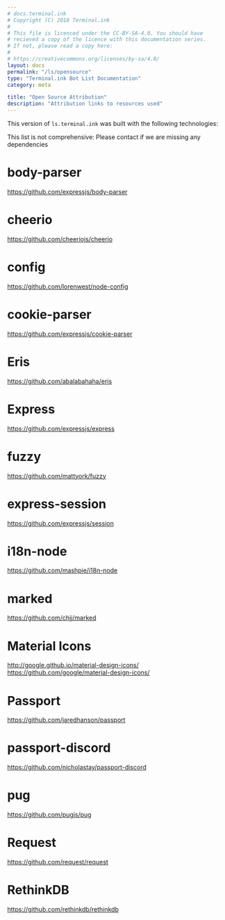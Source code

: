 ```yaml
---
# docs.terminal.ink
# Copyright (C) 2018 Terminal.ink
#
# This file is licenced under the CC-BY-SA-4.0. You should have
# recieved a copy of the licence with this documentation series.
# If not, please read a copy here:
#
# https://creativecommons.org/licenses/by-sa/4.0/
layout: docs
permalink: "/ls/opensource"
type: "Terminal.ink Bot List Documentation"
category: meta

title: "Open Source Attribution"
description: "Attribution links to resources used"
---
```


This version of `ls.terminal.ink` was built with the following technologies:

This list is not comprehensive: Please contact if we are missing any dependencies

# body-parser
https://github.com/expressjs/body-parser

# cheerio
https://github.com/cheeriojs/cheerio

# config
https://github.com/lorenwest/node-config

# cookie-parser
https://github.com/expressjs/cookie-parser

# Eris
https://github.com/abalabahaha/eris

# Express
https://github.com/expressjs/express

# fuzzy
https://github.com/mattyork/fuzzy

# express-session
https://github.com/expressjs/session

# i18n-node
https://github.com/mashpie/i18n-node

# marked
https://github.com/chjj/marked

# Material Icons
http://google.github.io/material-design-icons/
https://github.com/google/material-design-icons/

# Passport
https://github.com/jaredhanson/passport

# passport-discord
https://github.com/nicholastay/passport-discord

# pug
https://github.com/pugjs/pug

# Request
https://github.com/request/request

# RethinkDB
https://github.com/rethinkdb/rethinkdb
